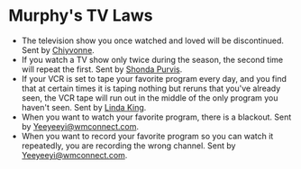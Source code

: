 # Murphy's TV Laws

* The television show you once watched and loved will be discontinued. Sent by [Chiyvonne](mailto:harley_angel_3@yahoo.com).  
* If you watch a TV show only twice during the season, the second time will repeat the first. Sent by [Shonda Purvis](mailto:Shonda.Purvis@fnc.fujitsu.com).  
* If your VCR is set to tape your favorite program every day, and you find that at certain times it is taping nothing but reruns that you've already seen, the VCR tape will run out in the middle of the only program you haven't seen. Sent by [Linda King](mailto:lking32144@aol.com).  
* When you want to watch your favorite program, there is a blackout. Sent by [Yeeyeeyi@wmconnect.com](http://Yeeyeeyi@wmconnect.com).  
* When you want to record your favorite program so you can watch it repeatedly, you are recording the wrong channel. Sent by [Yeeyeeyi@wmconnect.com](http://Yeeyeeyi@wmconnect.com).
